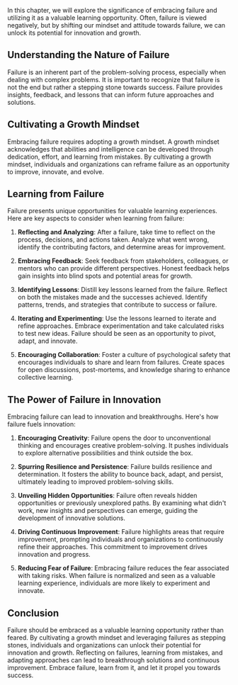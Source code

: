 
In this chapter, we will explore the significance of embracing failure and utilizing it as a valuable learning opportunity. Often, failure is viewed negatively, but by shifting our mindset and attitude towards failure, we can unlock its potential for innovation and growth.

Understanding the Nature of Failure
-----------------------------------

Failure is an inherent part of the problem-solving process, especially when dealing with complex problems. It is important to recognize that failure is not the end but rather a stepping stone towards success. Failure provides insights, feedback, and lessons that can inform future approaches and solutions.

Cultivating a Growth Mindset
----------------------------

Embracing failure requires adopting a growth mindset. A growth mindset acknowledges that abilities and intelligence can be developed through dedication, effort, and learning from mistakes. By cultivating a growth mindset, individuals and organizations can reframe failure as an opportunity to improve, innovate, and evolve.

Learning from Failure
---------------------

Failure presents unique opportunities for valuable learning experiences. Here are key aspects to consider when learning from failure:

1. **Reflecting and Analyzing**: After a failure, take time to reflect on the process, decisions, and actions taken. Analyze what went wrong, identify the contributing factors, and determine areas for improvement.

2. **Embracing Feedback**: Seek feedback from stakeholders, colleagues, or mentors who can provide different perspectives. Honest feedback helps gain insights into blind spots and potential areas for growth.

3. **Identifying Lessons**: Distill key lessons learned from the failure. Reflect on both the mistakes made and the successes achieved. Identify patterns, trends, and strategies that contribute to success or failure.

4. **Iterating and Experimenting**: Use the lessons learned to iterate and refine approaches. Embrace experimentation and take calculated risks to test new ideas. Failure should be seen as an opportunity to pivot, adapt, and innovate.

5. **Encouraging Collaboration**: Foster a culture of psychological safety that encourages individuals to share and learn from failures. Create spaces for open discussions, post-mortems, and knowledge sharing to enhance collective learning.

The Power of Failure in Innovation
----------------------------------

Embracing failure can lead to innovation and breakthroughs. Here's how failure fuels innovation:

1. **Encouraging Creativity**: Failure opens the door to unconventional thinking and encourages creative problem-solving. It pushes individuals to explore alternative possibilities and think outside the box.

2. **Spurring Resilience and Persistence**: Failure builds resilience and determination. It fosters the ability to bounce back, adapt, and persist, ultimately leading to improved problem-solving skills.

3. **Unveiling Hidden Opportunities**: Failure often reveals hidden opportunities or previously unexplored paths. By examining what didn't work, new insights and perspectives can emerge, guiding the development of innovative solutions.

4. **Driving Continuous Improvement**: Failure highlights areas that require improvement, prompting individuals and organizations to continuously refine their approaches. This commitment to improvement drives innovation and progress.

5. **Reducing Fear of Failure**: Embracing failure reduces the fear associated with taking risks. When failure is normalized and seen as a valuable learning experience, individuals are more likely to experiment and innovate.

Conclusion
----------

Failure should be embraced as a valuable learning opportunity rather than feared. By cultivating a growth mindset and leveraging failures as stepping stones, individuals and organizations can unlock their potential for innovation and growth. Reflecting on failures, learning from mistakes, and adapting approaches can lead to breakthrough solutions and continuous improvement. Embrace failure, learn from it, and let it propel you towards success.
